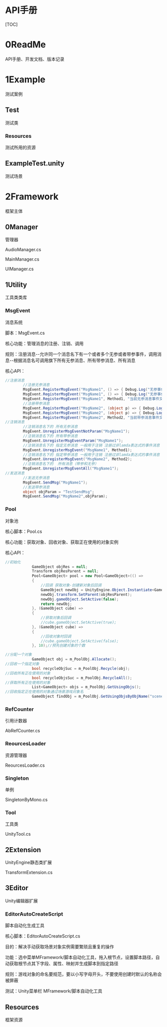 # API手册







[TOC]





# 0ReadMe

API手册、开发文档、版本记录



# 1Example

测试案例

## Test

测试类

### Resources

测试所用的资源

## ExampleTest.unity

测试场景



# 2Framework

框架主体

## 0Manager

管理器

AudioManager.cs

MainManager.cs

UIManager.cs

## 1Utility

工具类类库

### MsgEvent

消息系统

脚本：MsgEvent.cs

核心功能：管理消息的注册、注销、调用

规则：注册消息--允许同一个消息名下有一个或者多个无参或者带参事件，调用消息--根据消息名可调用旗下所有无参消息、所有带参消息、所有消息

核心API：

```c#
//注册消息
        //注册无参消息
        MsgEvent.RegisterMsgEvent("MsgName1", () => { Debug.Log("无参事件1.1"); }, "当前无参消息事件文字描述1.1(可忽略不填)");
        MsgEvent.RegisterMsgEvent("MsgName1", () => { Debug.Log("无参事件1.2"); }, "当前无参消息事件文字描述1.2(可忽略不填)");
        MsgEvent.RegisterMsgEvent("MsgName1", Method1, "当前无参消息事件文字描述1.3");
        //注册带参消息
        MsgEvent.RegisterMsgEvent("MsgName2", (object p) => { Debug.Log("带参事件2.1 " + p); }, "当前带参消息事件文字描述2.1");
        MsgEvent.RegisterMsgEvent("MsgName2", (object p) => { Debug.Log("带参事件2.2 " + p); }, "当前带参消息事件文字描述2.2");
        MsgEvent.RegisterMsgEvent("MsgName2", Method2, "当前带参消息事件文字描述2.3");
//注销消息
		//注销消息名下的 所有无参消息
        MsgEvent.UnregisterMsgEventNotParam("MsgName1");
        //注销消息名下的 所有带参消息
        MsgEvent.UnregisterMsgEventParam("MsgName1");
        //注销消息名下的 指定无参消息 一般用于注销 注册过非lamda表达式的事件消息
        MsgEvent.UnregisterMsgEvent("MsgName1", Method1);
        //注销消息名下的 指定带参消息 一般用于注销 注册过非lamda表达式的事件消息
        MsgEvent.UnregisterMsgEvent("MsgName2", Method2);
        //注销消息名下的  所有消息（带参和无参）
        MsgEvent.UnregisterMsgEventAll("MsgName1");
//发送消息
        //发送无参消息
        MsgEvent.SendMsg("MsgName1");
        //发送带参消息
        object objParam = "TestSendMsg";
        MsgEvent.SendMsg("MsgName2",objParam);
```



### Pool

对象池

核心脚本：Pool.cs

核心功能：获取对象、回收对象、获取正在使用的对象实例

核心API：

```c#
//初始化		
            GameObject objRes = null;
            Transform objResParent = null;
            Pool<GameObject> pool = new Pool<GameObject>(() =>
            {
                //回调 获取对象-创建新对象后回调
                GameObject newObj = UnityEngine.Object.Instantiate<GameObject>(objRes);
                newObj.transform.SetParent(objResParent);
                newObj.gameObject.SetActive(false);
                return newObj;
            }, (GameObject cube) =>
            {
                //获取对象后回调
                //cube.gameObject.SetActive(true);
            }, (GameObject cube) =>
            {
                //回收对象时回调
                //cube.gameObject.SetActive(false);
            }, 10);//预先创建对象的个数

//分配一个对象
            GameObject obj = m_PoolObj.Allocate();
//回收一个指定对象
            bool recycleObjSuc = m_PoolObj.Recycle(obj);
//回收所有正在使用的对象
            bool recycleObjsSuc = m_PoolObj.RecycleAll();
//获取所有正在使用的对象
            List<GameObject> objs = m_PoolObj.GetUsingObjs();
//回收指定正在使用的对象通过场景游戏对象名
            GameObject findObj = m_PoolObj.GetUsingObjsByObjName("sceneGameObjectName");
```



### RefCounter

引用计数器

AbRefCounter.cs 

### ReourcesLoader

资源管理器

ReourcesLoader.cs

### Singleton

单例

SingletonByMono.cs

### Tool

工具类

UnityTool.cs







## 2Extension

UnityEngine静态类扩展

TransformExtension.cs

## 3Editor

Unity编辑器扩展

### EditorAutoCreateScript

脚本自动化生成工具

核心脚本：EditorAutoCreateScript.cs 

目的：解决手动获取场景对象实例需要繁琐且重复的操作 

功能：选中菜单MFramework/脚本自动化工具，拖入根节点，设置脚本路径，自动获取根节点其下字段、属性、映射并生成脚本到指定路径 

规则：游戏对象的命名要规范，要以小写字母开头，不要使用创建时默认的名称会被屏蔽

测试：Unity菜单栏  MFramework/脚本自动化工具

## Resources

框架资源









